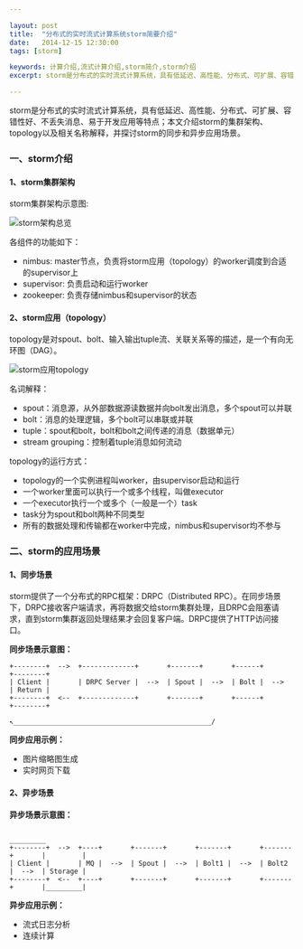 ```yaml
---

layout: post
title:  "分布式的实时流式计算系统storm简要介绍"
date:   2014-12-15 12:30:00
tags: [storm]

keywords: 计算介绍,流式计算介绍,storm简介,storm介绍
excerpt: storm是分布式的实时流式计算系统，具有低延迟、高性能、分布式、可扩展、容错性好、不丢失消息、易于开发应用等特点；本文介绍storm的集群架构、topology以及相关名称解释，并探讨storm的同步和异步应用场景。

---
```


storm是分布式的实时流式计算系统，具有低延迟、高性能、分布式、可扩展、容错性好、不丢失消息、易于开发应用等特点；本文介绍storm的集群架构、topology以及相关名称解释，并探讨storm的同步和异步应用场景。


### 一、storm介绍

#### 1、storm集群架构

storm集群架构示意图:

![storm架构总览](http://static.tabalt.net/images/storm/overview.jpg)

各组件的功能如下：

* nimbus: master节点，负责将storm应用（topology）的worker调度到合适的supervisor上
* supervisor: 负责启动和运行worker
* zookeeper: 负责存储nimbus和supervisor的状态


#### 2、storm应用（topology）

topology是对spout、bolt、输入输出tuple流、关联关系等的描述，是一个有向无环图（DAG）。

![storm应用topology](http://static.tabalt.net/images/storm/topology.jpg)

名词解释：

* spout：消息源，从外部数据源读数据并向bolt发出消息，多个spout可以并联
* bolt：消息的处理逻辑，多个bolt可以串联或并联
* tuple：spout和bolt，bolt和bolt之间传递的消息（数据单元）
* stream grouping：控制着tuple消息如何流动


topology的运行方式：

* topology的一个实例进程叫worker，由supervisor启动和运行
* 一个worker里面可以执行一个或多个线程，叫做executor
* 一个executor执行一个或多个（一般是一个）task
* task分为spout和bolt两种不同类型
* 所有的数据处理和传输都在worker中完成，nimbus和supervisor均不参与


### 二、storm的应用场景

#### 1、同步场景

storm提供了一个分布式的RPC框架：DRPC（Distributed RPC）。在同步场景下，DRPC接收客户端请求，再将数据交给storm集群处理，且DRPC会阻塞请求，直到storm集群返回处理结果才会回复客户端。DRPC提供了HTTP访问接口。

**同步场景示意图：**

    +--------+  -->  +-------------+       +-------+       +------+       +--------+
    | Client |       | DRPC Server |  -->  | Spout |  -->  | Bolt |  -->  | Return |
    +--------+  <--  +-------------+       +-------+       +------+       +--------+
                            ↖_________________________________________________/


**同步应用示例：**

* 图片缩略图生成
* 实时网页下载

#### 2、异步场景

**异步场景示意图：**

                                                                                   _________
    +--------+  -->  +----+       +-------+       +-------+       +-------+       |         |
    | Client |       | MQ |  -->  | Spout |  -->  | Bolt1 |  -->  | Bolt2 |  -->  | Storage |
    +--------+  <--  +----+       +-------+       +-------+       +-------+       |_________| 
                                                                                  

**异步应用示例：**

* 流式日志分析
* 连续计算



